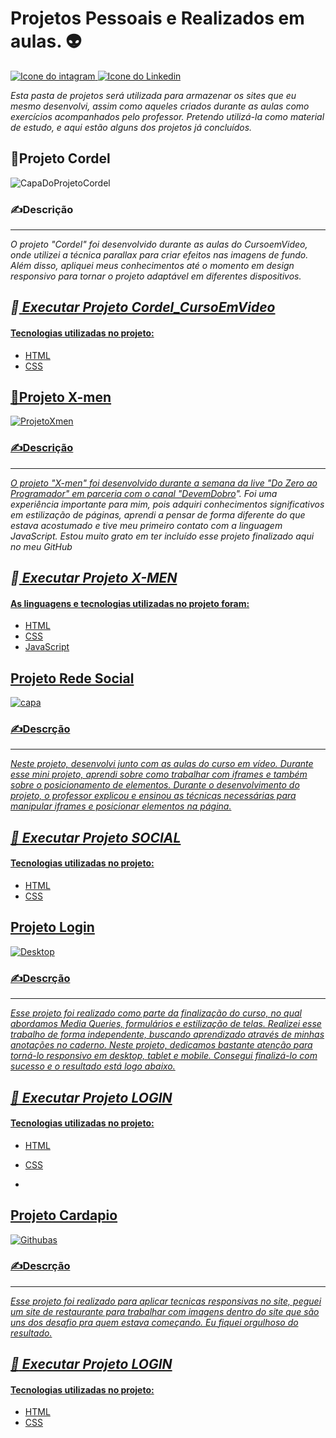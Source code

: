 # Projetos Pessoais e Realizados em aulas.  &#x1F47D;

<div> <a href="https://www.instagram.com/cai0.dev/" target="_blank"><img src="https://img.shields.io/badge/Instagram-E4405F?style=for-the-badge&logo=instagram&logoColor=white" alt="Icone do intagram"> </a> <a href="https://www.linkedin.com/in/caio-carmo-174802269/" target="_blank"><img src="https://img.shields.io/badge/LinkedIn-0077B5?style=for-the-badge&logo=linkedin&logoColor=white" alt="Icone do Linkedin"></a></div>



*Esta pasta de projetos será utilizada para armazenar os sites que eu mesmo desenvolvi, assim como aqueles criados durante as aulas como exercícios acompanhados pelo professor. Pretendo utilizá-la como material de estudo, e aqui estão alguns dos projetos já concluídos.*

## &#x1F4D6;Projeto Cordel 
![CapaDoProjetoCordel](https://github.com/xC4i0/Projetos/assets/128866704/3f2641ca-ad04-40c2-ab17-3aa285bebc9b)
### &#x270D;Descrição 
---
*O projeto "Cordel" foi desenvolvido durante as aulas do CursoemVideo, onde utilizei a técnica parallax para criar efeitos nas imagens de fundo. Além disso, apliquei meus conhecimentos até o momento em design responsivo para tornar o projeto adaptável em diferentes dispositivos.*

*&#x1F538;<a href="https://xc4i0.github.io/Projetos/Cordel_CursoEmVideo/"> Executar Projeto Cordel_CursoEmVideo*
---

#### Tecnologias utilizadas no projeto: 
* HTML
* CSS

 ## &#x1F47E;Projeto X-men
 ![ProjetoXmen](https://github.com/xC4i0/Projetos/assets/128866704/76c9f4ed-b44b-4529-997b-adb568d393c3)
 ### &#x270D;Descrição 
 ---
 *O projeto "X-men" foi desenvolvido durante a semana da live "Do Zero ao Programador" em parceria com o canal "[DevemDobro](https://www.youtube.com/@DevemDobro)". Foi uma experiência importante para mim, pois adquiri conhecimentos significativos em estilização de páginas, aprendi a pensar de forma diferente do que estava acostumado e tive meu primeiro contato com a linguagem JavaScript. Estou muito grato em ter incluído esse projeto finalizado aqui no meu GitHub*

*&#x1F538;<a href="https://xc4i0.github.io/Projetos/Projeto_X-men/"> Executar Projeto X-MEN*
---

#### As linguagens e tecnologias utilizadas no projeto foram:
* HTML
* CSS
* JavaScript



## Projeto Rede Social
![capa](https://github.com/xC4i0/Projetos/assets/128866704/d328150e-9bb5-4916-8a88-379adada99ea)
### &#x270D;Descrção
---
*Neste projeto, desenvolvi junto com as aulas do curso em vídeo. Durante esse mini projeto, aprendi sobre como trabalhar com iframes e também sobre o posicionamento de elementos. Durante o desenvolvimento do projeto, o professor explicou e ensinou as técnicas necessárias para manipular iframes e posicionar elementos na página.*

*&#x1F538;<a href="https://xc4i0.github.io/Projetos/Projeto_Social/"> Executar Projeto SOCIAL*
---


#### Tecnologias utilizadas no projeto: 
* HTML
* CSS

## Projeto Login
![Desktop](https://github.com/xC4i0/Projetos/assets/128866704/fd60f1d3-76e8-482f-8497-b277f4e126fc)
### &#x270D;Descrção
---
*Esse projeto foi realizado como parte da finalização do curso, no qual abordamos Media Queries, formulários e estilização de telas. Realizei esse trabalho de forma independente, buscando aprendizado através de minhas anotações no caderno. Neste projeto, dedicamos bastante atenção para torná-lo responsivo em desktop, tablet e mobile. Consegui finalizá-lo com sucesso e o resultado está logo abaixo.*

*&#x1F538;<a href="https://xc4i0.github.io/Projetos/Projeto_Login/"> Executar Projeto LOGIN*
----


#### Tecnologias utilizadas no projeto:   
* HTML
* CSS

* 

## Projeto Cardapio
![Githubas](https://github.com/xC4i0/Projetos/assets/128866704/e7230e72-a20b-4e5c-8522-70a10e42249e)

### &#x270D;Descrção
---
*Esse projeto foi realizado para aplicar tecnicas responsivas no site, peguei um site de restaurante para trabalhar com imagens dentro do site que são uns dos desafio pra quem estava começando. Eu fiquei orgulhoso do resultado.*

*&#x1F538;<a href="https://xc4i0.github.io/Projetos/Cardapio-Precos/"> Executar Projeto LOGIN*
----


#### Tecnologias utilizadas no projeto: 
* HTML
* CSS


